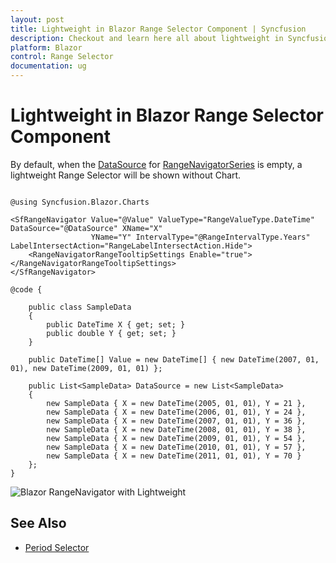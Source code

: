 ```yaml
---
layout: post
title: Lightweight in Blazor Range Selector Component | Syncfusion
description: Checkout and learn here all about lightweight in Syncfusion Blazor Range Selector component and more.
platform: Blazor
control: Range Selector
documentation: ug
---
```


# Lightweight in Blazor Range Selector Component

By default, when the [DataSource](https://help.syncfusion.com/cr/blazor/Syncfusion.Blazor.Charts.SfRangeNavigator.html#Syncfusion_Blazor_Charts_SfRangeNavigator_DataSource) for [RangeNavigatorSeries](https://help.syncfusion.com/cr/blazor/Syncfusion.Blazor.Charts.RangeNavigatorSeries.html) is empty, a lightweight Range Selector will be shown without Chart.

```cshtml

@using Syncfusion.Blazor.Charts

<SfRangeNavigator Value="@Value" ValueType="RangeValueType.DateTime" DataSource="@DataSource" XName="X"
                  YName="Y" IntervalType="@RangeIntervalType.Years" LabelIntersectAction="RangeLabelIntersectAction.Hide">
    <RangeNavigatorRangeTooltipSettings Enable="true"></RangeNavigatorRangeTooltipSettings>
</SfRangeNavigator>

@code {

    public class SampleData
    {
        public DateTime X { get; set; }
        public double Y { get; set; }
    }

    public DateTime[] Value = new DateTime[] { new DateTime(2007, 01, 01), new DateTime(2009, 01, 01) };

    public List<SampleData> DataSource = new List<SampleData>
    {
        new SampleData { X = new DateTime(2005, 01, 01), Y = 21 },
        new SampleData { X = new DateTime(2006, 01, 01), Y = 24 },
        new SampleData { X = new DateTime(2007, 01, 01), Y = 36 },
        new SampleData { X = new DateTime(2008, 01, 01), Y = 38 },
        new SampleData { X = new DateTime(2009, 01, 01), Y = 54 },
        new SampleData { X = new DateTime(2010, 01, 01), Y = 57 },
        new SampleData { X = new DateTime(2011, 01, 01), Y = 70 }
    };
}

```

![Blazor RangeNavigator with Lightweight](images/common/blazor-rangenavigator-light-weight.png)

## See Also

* [Period Selector](./period-selector/)